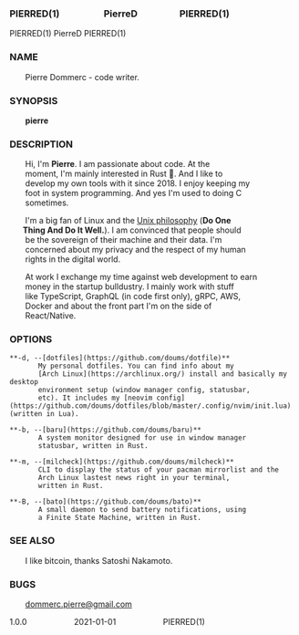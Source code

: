 ### PIERRED(1)&nbsp;&nbsp;&nbsp;&nbsp;&nbsp;&nbsp;&nbsp;&nbsp;&nbsp;&nbsp;&nbsp;&nbsp;&nbsp;&nbsp;&nbsp;&nbsp;&nbsp;&nbsp;&nbsp;&nbsp;PierreD&nbsp;&nbsp;&nbsp;&nbsp;&nbsp;&nbsp;&nbsp;&nbsp;&nbsp;&nbsp;&nbsp;&nbsp;&nbsp;&nbsp;&nbsp;&nbsp;&nbsp;&nbsp;&nbsp;PIERRED(1)

PIERRED(1)                    PierreD                   PIERRED(1)

### NAME
&nbsp;&nbsp;&nbsp;&nbsp;&nbsp;&nbsp;&nbsp;Pierre Dommerc - code writer.

### SYNOPSIS
&nbsp;&nbsp;&nbsp;&nbsp;&nbsp;&nbsp;&nbsp;**pierre**

### DESCRIPTION
&nbsp;&nbsp;&nbsp;&nbsp;&nbsp;&nbsp;&nbsp;Hi, I'm **Pierre**. I am passionate about code. At the\
&nbsp;&nbsp;&nbsp;&nbsp;&nbsp;&nbsp;&nbsp;moment, I'm mainly interested in Rust :crab:. And I like to\
&nbsp;&nbsp;&nbsp;&nbsp;&nbsp;&nbsp;&nbsp;develop my own tools with it since 2018. I enjoy keeping my\
&nbsp;&nbsp;&nbsp;&nbsp;&nbsp;&nbsp;&nbsp;foot in system programming. And yes I'm used to doing C\
&nbsp;&nbsp;&nbsp;&nbsp;&nbsp;&nbsp;&nbsp;sometimes.

&nbsp;&nbsp;&nbsp;&nbsp;&nbsp;&nbsp;&nbsp;I'm a big fan of Linux and the [Unix philosophy](https://en.wikipedia.org/wiki/Unix_philosophy) (**Do One\
&nbsp;&nbsp;&nbsp;&nbsp;&nbsp;&nbsp;&nbsp;Thing And Do It Well.**). I am convinced that people should\
&nbsp;&nbsp;&nbsp;&nbsp;&nbsp;&nbsp;&nbsp;be the sovereign of their machine and their data. I'm\
&nbsp;&nbsp;&nbsp;&nbsp;&nbsp;&nbsp;&nbsp;concerned about my privacy and the respect of my human\
&nbsp;&nbsp;&nbsp;&nbsp;&nbsp;&nbsp;&nbsp;rights in the digital world.

&nbsp;&nbsp;&nbsp;&nbsp;&nbsp;&nbsp;&nbsp;At work I exchange my time against web development to earn\
&nbsp;&nbsp;&nbsp;&nbsp;&nbsp;&nbsp;&nbsp;money in the startup bulldustry. I mainly work with stuff\
&nbsp;&nbsp;&nbsp;&nbsp;&nbsp;&nbsp;&nbsp;like TypeScript, GraphQL (in code first only), gRPC, AWS,\
&nbsp;&nbsp;&nbsp;&nbsp;&nbsp;&nbsp;&nbsp;Docker and about the front part I'm on the side of\
&nbsp;&nbsp;&nbsp;&nbsp;&nbsp;&nbsp;&nbsp;React/Native.

### OPTIONS
    **-d, --[dotfiles](https://github.com/doums/dotfile)**
           My personal dotfiles. You can find info about my
           [Arch Linux](https://archlinux.org/) install and basically my desktop
           environment setup (window manager config, statusbar,
           etc). It includes my [neovim config](https://github.com/doums/dotfiles/blob/master/.config/nvim/init.lua) (written in Lua).

    **-b, --[baru](https://github.com/doums/baru)**
           A system monitor designed for use in window manager
           statusbar, written in Rust.

    **-m, --[milcheck](https://github.com/doums/milcheck)**
           CLI to display the status of your pacman mirrorlist and the
           Arch Linux lastest news right in your terminal,
           written in Rust.

    **-B, --[bato](https://github.com/doums/bato)**
           A small daemon to send battery notifications, using
           a Finite State Machine, written in Rust.

### SEE ALSO
&nbsp;&nbsp;&nbsp;&nbsp;&nbsp;&nbsp;&nbsp;I like bitcoin, thanks Satoshi Nakamoto.

### BUGS
&nbsp;&nbsp;&nbsp;&nbsp;&nbsp;&nbsp;&nbsp;dommerc.pierre@gmail.com

1.0.0&nbsp;&nbsp;&nbsp;&nbsp;&nbsp;&nbsp;&nbsp;&nbsp;&nbsp;&nbsp;&nbsp;&nbsp;&nbsp;&nbsp;&nbsp;&nbsp;&nbsp;&nbsp;&nbsp;&nbsp;&nbsp;2021-01-01&nbsp;&nbsp;&nbsp;&nbsp;&nbsp;&nbsp;&nbsp;&nbsp;&nbsp;&nbsp;&nbsp;&nbsp;&nbsp;&nbsp;&nbsp;&nbsp;&nbsp;&nbsp;&nbsp;&nbsp;&nbsp;PIERRED(1)
